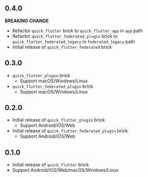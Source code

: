 ## 0.4.0

**BREAKING CHANGE**

* Refactor `quick_flutter` brick to `quick_flutter_app` in `app` path
* Refactor `quick_flutter_federated_plugin` brick to `quick_flutter_federated_legacy` in `federated_legacy` path
* Initial release of `quick_flutter_federated` brick

## 0.3.0

* `quick_flutter_plugin` brick
  * Support macOS/Windows/Linux
* `quick_flutter_federated_plugin` brick
  * Support macOS/Windows/Linux

## 0.2.0

* Initial release of `quick_flutter_plugin` brick
  * Support Android/iOS/Web
* Initial release of `quick_flutter_federated_plugin` brick
  * Support Android/iOS/Web

## 0.1.0

* Initial release of `quick_flutter` brick
* Support Android/iOS/Web/macOS/Windows/Linux
